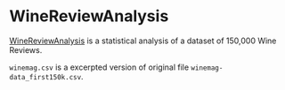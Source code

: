 # WineReviewAnalysis
[WineReviewAnalysis](https://github.com/gorbulus/WineReviewAnalysis) is a statistical analysis of a dataset of 150,000 Wine Reviews.

`winemag.csv` is a excerpted version of original file `winemag-data_first150k.csv`.
